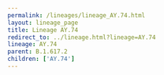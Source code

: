 ```yaml
---
permalink: /lineages/lineage_AY.74.html
layout: lineage_page
title: Lineage AY.74
redirect_to: ../lineage.html?lineage=AY.74
lineage: AY.74
parent: B.1.617.2
children: ['AY.74']
---
```

